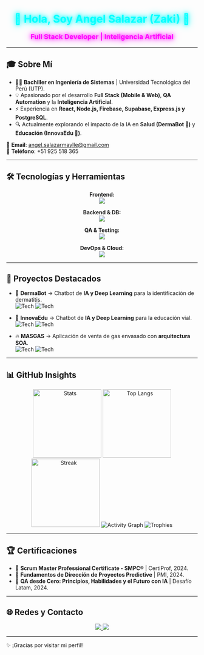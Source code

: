 <div align="center">
  <h1 style="color: #00FFFF; text-shadow: 0 0 10px #00FFFF, 0 0 20px #00FFFF;">🚀 Hola, Soy Angel Salazar (Zaki) 🤖</h1>
  <p style="color: #FF00FF; font-size: 18px; text-shadow: 0 0 10px #FF00FF, 0 0 20px #FF00FF;">
    <strong>Full Stack Developer | Inteligencia Artificial</strong>
  </p>
</div>

---

## 🎓 Sobre Mí  

- 👨‍🎓 **Bachiller en Ingeniería de Sistemas** | Universidad Tecnológica del Perú (UTP).  
- 💡 Apasionado por el desarrollo **Full Stack (Mobile & Web)**, **QA Automation** y la **Inteligencia Artificial**.  
- ⚡ Experiencia en **React, Node.js, Firebase, Supabase, Express.js y PostgreSQL**.  
- 🔍 Actualmente explorando el impacto de la IA en **Salud (DermaBot 🏥)** y **Educación (InnovaEdu 🏫)**.  

📧 **Email**: [angel.salazarmaylle@gmail.com](mailto:angel.salazarmaylle@gmail.com)  
📱 **Teléfono**: +51 925 518 365  

---

## 🛠️ Tecnologías y Herramientas  

<div align="center">

**Frontend:**  
<img src="https://skillicons.dev/icons?i=react,ts,js,html,css,tailwind" />

**Backend & DB:**  
<img src="https://skillicons.dev/icons?i=nodejs,express,py,postgres,mysql,supabase,firebase" />

**QA & Testing:**  
<img src="https://skillicons.dev/icons?i=postman,selenium,cypress" />

**DevOps & Cloud:**  
<img src="https://skillicons.dev/icons?i=docker,azure,git,github" />

</div>

---

## 🚀 Proyectos Destacados  

- 🏥 **DermaBot** → Chatbot de **IA y Deep Learning** para la identificación de dermatitis.  
  ![Tech](https://img.shields.io/badge/React_Native-20232A?style=flat&logo=react&logoColor=61DAFB) 
  ![Tech](https://img.shields.io/badge/Firebase-ffca28?style=flat&logo=firebase&logoColor=black)  
   
- 🏫 **InnovaEdu** → Chatbot de **IA y Deep Learning** para la educación vial.  
  ![Tech](https://img.shields.io/badge/Node.js-43853D?style=flat&logo=node.js&logoColor=white) 
  ![Tech](https://img.shields.io/badge/PostgreSQL-316192?style=flat&logo=postgresql&logoColor=white)  

- 🔥 **MASGAS** → Aplicación de venta de gas envasado con **arquitectura SOA**.  
  ![Tech](https://img.shields.io/badge/Express.js-404D59?style=flat) 
  ![Tech](https://img.shields.io/badge/Firebase-ffca28?style=flat&logo=firebase&logoColor=black)  

---

## 📊 GitHub Insights  

<div align="center">

  <img src="https://github-readme-stats.vercel.app/api?username=Angelzaki&show_icons=true&theme=radical&count_private=true&hide_border=true&bg_color=0D1117&title_color=FF5E79&icon_color=FF5E79" height="180" alt="Stats"/>
  <img src="https://github-readme-stats.vercel.app/api/top-langs/?username=Angelzaki&layout=compact&theme=radical&hide_border=true&bg_color=0D1117&title_color=FF5E79" height="180" alt="Top Langs"/>
  <img src="https://github-readme-streak-stats.herokuapp.com?user=Angelzaki&theme=radical&hide_border=true&background=0D1117&ring=FF5E79&fire=FF5E79&currStreakLabel=FF5E79" height="180" alt="Streak"/>
  <img src="https://github-readme-activity-graph.vercel.app/graph?username=Angelzaki&theme=radical&hide_border=true&bg_color=0D1117&color=FF5E79&line=FF5E79&point=FFFFFF" alt="Activity Graph"/>
  <img src="https://github-profile-trophy.vercel.app/?username=Angelzaki&theme=radical&no-frame=true&row=1&column=6&margin-w=15&margin-h=15" alt="Trophies"/>

</div>

---

## 🏆 Certificaciones  

- 🥇 **Scrum Master Professional Certificate - SMPC®** | CertiProf, 2024.  
- 🥈 **Fundamentos de Dirección de Proyectos Predictive** | PMI, 2024.  
- 🥉 **QA desde Cero: Principios, Habilidades y el Futuro con IA** | Desafío Latam, 2024.  

---

## 🌐 Redes y Contacto  

<div align="center">
  <a href="https://www.linkedin.com/in/angel-salazar-maylle-36236b198/" target="_blank">
    <img src="https://img.shields.io/badge/LinkedIn-0077B5?style=for-the-badge&logo=linkedin&logoColor=white">
  </a>
  <a href="https://github.com/Angelzaki" target="_blank">
    <img src="https://img.shields.io/badge/GitHub-181717?style=for-the-badge&logo=github&logoColor=white">
  </a>
</div>

---

✨ ¡Gracias por visitar mi perfil!
